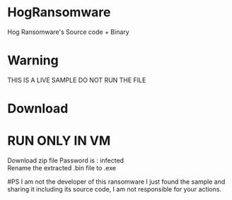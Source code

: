 # HogRansomware
Hog Ransomware's Source code + Binary

# Warning
THIS IS A LIVE SAMPLE DO NOT RUN THE FILE

# Download
<h1>RUN ONLY IN VM</h1>
Download zip file
Password is : infected <br>
Rename the extracted .bin file to .exe

#PS
I am not the developer of this ransomware I just found the sample and sharing it including its source code, I am not responsible for your actions.
